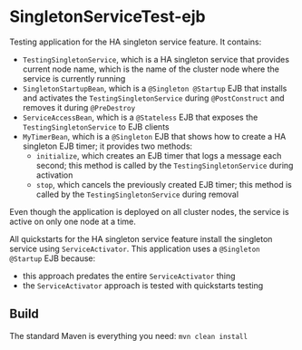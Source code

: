 # SingletonServiceTest-ejb #

Testing application for the HA singleton service feature. It contains:

- `TestingSingletonService`, which is a HA singleton service that provides current node name, which is the name
  of the cluster node where the service is currently running
- `SingletonStartupBean`, which is a `@Singleton @Startup` EJB that installs and activates the `TestingSingletonService`
  during `@PostConstruct` and removes it during `@PreDestroy`
- `ServiceAccessBean`, which is a `@Stateless` EJB that exposes the `TestingSingletonService` to EJB clients
- `MyTimerBean`, which is a `@Singleton` EJB that shows how to create a HA singleton EJB timer; it provides two methods:
    - `initialize`, which creates an EJB timer that logs a message each second; this method is called by the
      `TestingSingletonService` during activation
    - `stop`, which cancels the previously created EJB timer; this method is called by the
      `TestingSingletonService` during removal

Even though the application is deployed on all cluster nodes, the service is active on only one node at a time.

All quickstarts for the HA singleton service feature install the singleton service using `ServiceActivator`.
This application uses a `@Singleton @Startup` EJB because:

- this approach predates the entire `ServiceActivator` thing
- the `ServiceActivator` approach is tested with quickstarts testing

## Build ##

The standard Maven is everything you need: `mvn clean install`
